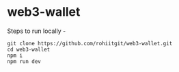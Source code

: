 # web3-wallet


Steps to run locally - 

```
git clone https://github.com/rohiitgit/web3-wallet.git
cd web3-wallet
npm i
npm run dev
``` 

